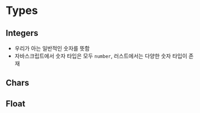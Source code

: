 # Types

## Integers

- 우리가 아는 일반적인 숫자를 뜻함
- 자바스크립트에서 숫자 타입은 모두 `number`, 러스트에서는 다양한 숫자 타입이 존재

## Chars

## Float
